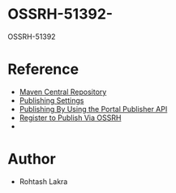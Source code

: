 # OSSRH-51392-
OSSRH-51392 


# Reference
- [Maven Central Repository](https://oss.sonatype.org/)
- [Publishing Settings](https://central.sonatype.com/publishing/namespaces)
- [Publishing By Using the Portal Publisher API](https://central.sonatype.org/publish/publish-portal-api/)
- [Register to Publish Via OSSRH](https://central.sonatype.org/register/legacy/)
- 


# Author
- Rohtash Lakra
